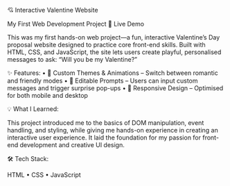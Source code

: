 💘 Interactive Valentine Website

My First Web Development Project
🔗 Live Demo

This was my first hands-on web project—a fun, interactive Valentine’s Day proposal website designed to practice core front-end skills. Built with HTML, CSS, and JavaScript, the site lets users create playful, personalised messages to ask:
“Will you be my Valentine?”

✨ Features:
	•	🎨 Custom Themes & Animations – Switch between romantic and friendly modes
	•	📝 Editable Prompts – Users can input custom messages and trigger surprise pop-ups
	•	📱 Responsive Design – Optimised for both mobile and desktop

💡 What I Learned:

This project introduced me to the basics of DOM manipulation, event handling, and styling, while giving me hands-on experience in creating an interactive user experience. It laid the foundation for my passion for front-end development and creative UI design.



🛠 Tech Stack:

HTML • CSS • JavaScript
